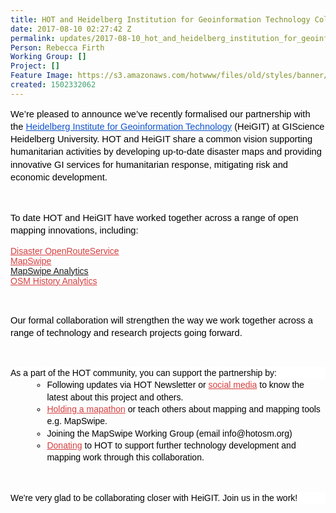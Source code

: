 ```yaml
---
title: HOT and Heidelberg Institution for Geoinformation Technology Collaborations
date: 2017-08-10 02:27:42 Z
permalink: updates/2017-08-10_hot_and_heidelberg_institution_for_geoinformation_technology_collaborations
Person: Rebecca Firth
Working Group: []
Project: []
Feature Image: https://s3.amazonaws.com/hotwww/files/old/styles/banner/public/Screen+Shot+2017-08-09+at+21.30.45.png
created: 1502332062
---
```


<p style="line-height: 1.38; margin-top: 0pt; margin-bottom: 0pt;" dir="ltr"><span style="font-size: 11pt; font-family: Arial; color: #000000; background-color: transparent; font-weight: 400; font-style: normal; font-variant: normal; text-decoration: none; vertical-align: baseline; white-space: pre-wrap;">We’re pleased to announce we’ve recently formalised our partnership with the </span><a style="text-decoration: none;" href="http://uni-heidelberg.de/gis"><span style="font-size: 11pt; font-family: Arial; color: #1155cc; background-color: transparent; font-weight: 400; font-style: normal; font-variant: normal; text-decoration: underline; vertical-align: baseline; white-space: pre-wrap;">Heidelberg Institute for Geoinformation Technology</span></a><span style="font-size: 11pt; font-family: Arial; color: #000000; background-color: transparent; font-weight: 400; font-style: normal; font-variant: normal; text-decoration: none; vertical-align: baseline; white-space: pre-wrap;"> (HeiGIT) at GIScience Heidelberg University. HOT and HeiGIT share a common vision supporting humanitarian activities by developing up-to-date disaster maps and providing innovative GI services for humanitarian response, mitigating risk and economic development. </span></p><p><strong id="docs-internal-guid-3c55635e-c9f6-f5fe-014a-b7b2b4bc83ea" style="font-weight: normal;">&nbsp;</strong></p><p style="line-height: 1.38; margin-top: 0pt; margin-bottom: 0pt;" dir="ltr"><span style="font-size: 11pt; font-family: Arial; color: #000000; background-color: transparent; font-weight: 400; font-style: normal; font-variant: normal; text-decoration: none; vertical-align: baseline; white-space: pre-wrap;">To date HOT and HeiGIT have worked together across a range of open mapping innovations, including:</span></p><p><a style="text-decoration: none;" href="https://disaster.openrouteservice.org/"><span style="font-size: 10.5pt; font-family: Arial; color: #d73f3f; background-color: transparent; font-weight: 400; font-style: normal; font-variant: normal; text-decoration: underline; vertical-align: baseline; white-space: pre-wrap;">Disaster OpenRouteService</span></a><span style="font-size: 10.5pt; font-family: Arial; color: #000000; background-color: transparent; font-weight: 400; font-style: normal; font-variant: normal; text-decoration: none; vertical-align: baseline; white-space: pre-wrap;"> <br></span><a style="text-decoration: none;" href="http://mapswipe.org/"><span style="font-size: 10.5pt; font-family: Arial; color: #d73f3f; background-color: transparent; font-weight: 400; font-style: normal; font-variant: normal; text-decoration: underline; vertical-align: baseline; white-space: pre-wrap;">MapSwipe</span></a><span style="font-size: 10.5pt; font-family: Arial; color: #000000; background-color: transparent; font-weight: 400; font-style: normal; font-variant: normal; text-decoration: none; vertical-align: baseline; white-space: pre-wrap;"> <br></span><span style="font-size: 10.5pt; font-family: Arial; color: #d73f3f; background-color: transparent; font-weight: 400; font-style: normal; font-variant: normal; text-decoration: underline; vertical-align: baseline; white-space: pre-wrap;"><a href="http://mapswipe.geog.uni-heidelberg.de/">MapSwipe Analytics</a><a href="http://mapswipe.geog.uni-heidelberg.de/%20"><br></a></span><a style="text-decoration: none;" href="http://ohsome.org/"><span style="font-size: 10.5pt; font-family: Arial; color: #d73f3f; background-color: transparent; font-weight: 400; font-style: normal; font-variant: normal; text-decoration: underline; vertical-align: baseline; white-space: pre-wrap;">OSM History Analytics</span></a></p><p><strong style="font-weight: normal;">&nbsp;</strong></p><p style="line-height: 1.38; margin-top: 0pt; margin-bottom: 0pt;" dir="ltr"><span style="font-size: 11pt; font-family: Arial; color: #000000; background-color: transparent; font-weight: 400; font-style: normal; font-variant: normal; text-decoration: none; vertical-align: baseline; white-space: pre-wrap;">Our formal collaboration will strengthen the way we work together across a range of technology and research projects going forward.</span></p><p><strong style="font-weight: normal;">&nbsp;</strong></p><p style="line-height: 1.38; margin-top: 0pt; margin-bottom: 0pt; background-color: #ffffff;" dir="ltr"><span style="font-size: 10.5pt; font-family: Arial; color: #000000; background-color: transparent; font-weight: 400; font-style: normal; font-variant: normal; text-decoration: none; vertical-align: baseline; white-space: pre-wrap;">As a part of the HOT community, you can support the partnership by:</span></p><ul style="margin-top: 0pt; margin-bottom: 0pt;"><li style="list-style-type: circle; font-size: 10.5pt; font-family: Arial; color: #000000; background-color: transparent; font-weight: 400; font-style: normal; font-variant: normal; text-decoration: none; vertical-align: baseline; margin-left: 26pt;" dir="ltr"><p style="line-height: 1.38; margin-top: 0pt; margin-bottom: 0pt;" dir="ltr"><span style="font-size: 10.5pt; font-family: Arial; color: #000000; background-color: transparent; font-weight: 400; font-style: normal; font-variant: normal; text-decoration: none; vertical-align: baseline; white-space: pre-wrap;">Following updates via HOT Newsletter or </span><a style="text-decoration: none;" href="https://twitter.com/hotosm"><span style="font-size: 10.5pt; font-family: Arial; color: #d73f3f; background-color: transparent; font-weight: 400; font-style: normal; font-variant: normal; text-decoration: underline; vertical-align: baseline; white-space: pre-wrap;">social media</span></a><span style="font-size: 10.5pt; font-family: Arial; color: #000000; background-color: transparent; font-weight: 400; font-style: normal; font-variant: normal; text-decoration: none; vertical-align: baseline; white-space: pre-wrap;"> to know the latest about this project and others.</span></p></li><li style="list-style-type: circle; font-size: 10.5pt; font-family: Arial; color: #000000; background-color: transparent; font-weight: 400; font-style: normal; font-variant: normal; text-decoration: none; vertical-align: baseline; margin-left: 26pt;" dir="ltr"><p style="line-height: 1.38; margin-top: 0pt; margin-bottom: 0pt;" dir="ltr"><a style="text-decoration: none;" href="http://www.missingmaps.org/host/"><span style="font-size: 10.5pt; font-family: Arial; color: #d73f3f; background-color: transparent; font-weight: 400; font-style: normal; font-variant: normal; text-decoration: underline; vertical-align: baseline; white-space: pre-wrap;">Holding a mapathon</span></a><span style="font-size: 10.5pt; font-family: Arial; color: #000000; background-color: transparent; font-weight: 400; font-style: normal; font-variant: normal; text-decoration: none; vertical-align: baseline; white-space: pre-wrap;"> or teach others about mapping and mapping tools e.g. MapSwipe.</span></p></li><li style="list-style-type: circle; font-size: 10.5pt; font-family: Arial; color: #000000; background-color: transparent; font-weight: 400; font-style: normal; font-variant: normal; text-decoration: none; vertical-align: baseline; margin-left: 26pt;" dir="ltr"><p style="line-height: 1.38; margin-top: 0pt; margin-bottom: 0pt;" dir="ltr"><span style="font-size: 10.5pt; font-family: Arial; color: #000000; background-color: transparent; font-weight: 400; font-style: normal; font-variant: normal; text-decoration: none; vertical-align: baseline; white-space: pre-wrap;">Joining the MapSwipe Working Group (email info@hotosm.org)</span></p></li><li style="list-style-type: circle; font-size: 10.5pt; font-family: Arial; color: #000000; background-color: transparent; font-weight: 400; font-style: normal; font-variant: normal; text-decoration: none; vertical-align: baseline; margin-left: 26pt;" dir="ltr"><p style="line-height: 1.38; margin-top: 0pt; margin-bottom: 0pt;" dir="ltr"><a style="text-decoration: none;" href="https://www.hotosm.org/donate"><span style="font-size: 10.5pt; font-family: Arial; color: #d73f3f; background-color: transparent; font-weight: 400; font-style: normal; font-variant: normal; text-decoration: underline; vertical-align: baseline; white-space: pre-wrap;">Donating</span></a><span style="font-size: 10.5pt; font-family: Arial; color: #000000; background-color: transparent; font-weight: 400; font-style: normal; font-variant: normal; text-decoration: none; vertical-align: baseline; white-space: pre-wrap;"> to HOT to support further technology development and mapping work through this collaboration.</span></p></li></ul><p><strong style="font-weight: normal;">&nbsp;</strong></p><p style="line-height: 1.38; margin-top: 0pt; margin-bottom: 0pt; background-color: #ffffff;" dir="ltr"><span style="font-size: 10.5pt; font-family: Arial; color: #000000; background-color: transparent; font-weight: 400; font-style: normal; font-variant: normal; text-decoration: none; vertical-align: baseline; white-space: pre-wrap;">We're very glad to be collaborating closer with HeiGIT. Join us in the work!</span></p>
